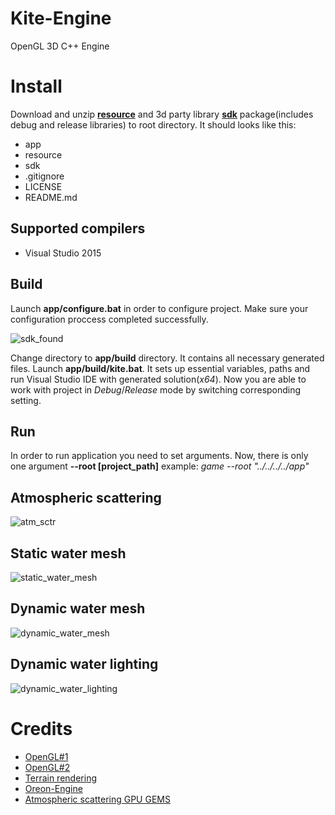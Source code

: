 # Kite-Engine
OpenGL 3D C++ Engine

# Install
Download and unzip [__resource__](https://www.dropbox.com/s/ml4oic4xped4zce/resource.zip?dl=0) and 3d party library [__sdk__](https://www.dropbox.com/s/mw9m1jvhl9v9h6p/sdk.zip?dl=0) package(includes debug and release libraries) to root directory. It should looks like this:
* app
* resource
* sdk
* .gitignore
* LICENSE
* README.md

## Supported compilers
* Visual Studio 2015

## Build
Launch __app/configure.bat__ in order to configure project. Make sure your configuration proccess completed successfully.

![sdk_found](https://www.dropbox.com/s/saffk7zcb7qgo8e/sdk_found.png?raw=1)

Change directory to __app/build__ directory. It contains all necessary generated files. Launch __app/build/kite.bat__. It sets up essential variables, paths and run Visual Studio IDE with generated solution(_x64_). 
Now you are able to work with project in _Debug_/_Release_ mode by switching corresponding setting.

## Run
In order to run application you need to set arguments. Now, there is only one argument __--root [project_path]__
example: _game --root "../../../../app"_

## Atmospheric scattering

![atm_sctr](https://www.dropbox.com/s/a05c2ogi1g576p5/atmospheric_scattering.png?raw=1)

## Static water mesh

![static_water_mesh](https://www.dropbox.com/s/rhfhvg0h5bax28g/static_water_mesh.png?raw=1)

## Dynamic water mesh

![dynamic_water_mesh](https://www.dropbox.com/s/e8w0mwd36nm43eo/dynamic_water_mesh.png?raw=1)

## Dynamic water lighting

![dynamic_water_lighting](https://www.dropbox.com/s/8bgdma5mttift70/dynamic_water_lighting.png?raw=1)

# Credits
* [OpenGL#1](https://learnopengl.com/Introduction)
* [OpenGL#2](http://ogldev.atspace.co.uk/index.html)
* [Terrain rendering](https://blogs.igalia.com/itoral/2016/10/13/opengl-terrain-renderer-rendering-the-terrain-mesh/)
* [Oreon-Engine](https://github.com/fynnfluegge/oreon-engine)
* [Atmospheric scattering GPU GEMS](https://developer.nvidia.com/gpugems/GPUGems2/gpugems2_chapter16.html)
